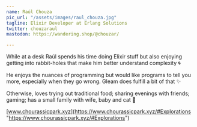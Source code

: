 ```yaml
---
name: Raúl Chouza
pic_url: "/assets/images/raul_chouza.jpg"
tagline: Elixir Developer at Erlang Solutions
twitter: chouzaraul
mastodon: https://wandering.shop/@chouzar/

---
```

While at a desk Raúl spends his time doing  Elixir stuff but also enjoying getting into rabbit-holes that make him better understand complexity 🌀

He enjoys the nuances of programming but would like programs to tell you more, especially when they go wrong. Gleam does fulfill a bit of that ✨

Otherwise, loves trying out traditional food; sharing evenings with friends; gaming; has a small family with wife, baby and cat 🦦

[www.chourassicpark.xyz](https://www.chourassicpark.xyz/#Explorations "https://www.chourassicpark.xyz/#Explorations")
